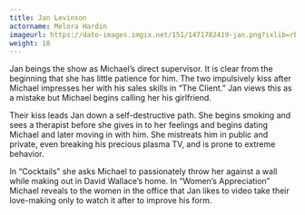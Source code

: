 ```yaml
---
title: Jan Levinson
actorname: Melora Hardin
imageurl: https://dato-images.imgix.net/151/1471782419-jan.png?ixlib=rb-1.1.0&ch=DPR%2CWidth&auto=compress%2Cformat
weight: 18
---
```


Jan beings the show as Michael’s direct supervisor. It is clear from the beginning that she has little patience for him. The two impulsively kiss after Michael impresses her with his sales skills in “The Client.” Jan views this as a mistake but Michael begins calling her his girlfriend.

Their kiss leads Jan down a self-destructive path. She begins smoking and sees a therapist before she gives in to her feelings and begins dating Michael and later moving in with him. She mistreats him in public and private, even breaking his precious plasma TV, and is prone to extreme behavior.

In “Cocktails” she asks Michael to passionately throw her against a wall while making out in David Wallace’s home. In “Women’s Appreciation” Michael reveals to the women in the office that Jan likes to video take their love-making only to watch it after to improve his form.